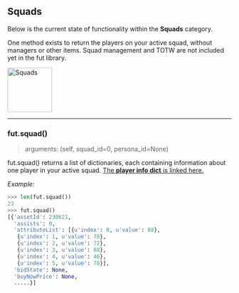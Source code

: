 ## Squads
Below is the current state of functionality within the **Squads** category.

One method exists to return the players on your active squad, without managers or other items. Squad management and TOTW are not included yet in the fut library.

<img src="https://i.imgur.com/UcEzzTd.png" alt="Squads" style="height: 100px;"/>

---

### fut.squad()
> arguments: (self, squad_id=0, persona_id=None)  

fut.squad() returns a list of dictionaries, each containing information about one player in your active squad. [The **player info dict** is linked here.](#player_info_dict)

*Example*:
```python
>>> len(fut.squad())
23
>>> fut.squad()
[{'assetId': 230621,
  'assists': 0,
  'attributeList': [{u'index': 0, u'value': 88},
   {u'index': 1, u'value': 78},
   {u'index': 2, u'value': 72},
   {u'index': 3, u'value': 88},
   {u'index': 4, u'value': 46},
   {u'index': 5, u'value': 78}],
  'bidState': None,
  'buyNowPrice': None,
  .....}]
```

